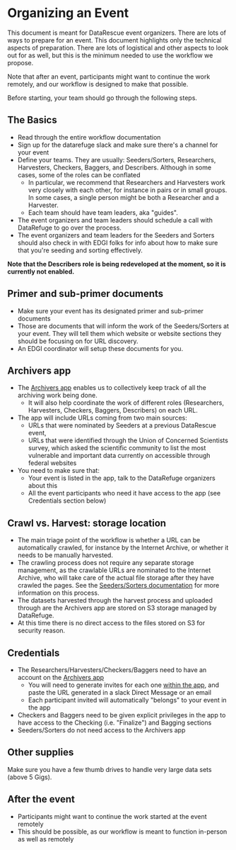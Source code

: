 # Organizing an Event

This document is meant for DataRescue event organizers. There are lots of ways to prepare for an event. This document highlights only the technical aspects of preparation. There are lots of logistical and other aspects to look out for as well, but this is the minimum needed to use the workflow we propose.

Note that after an event, participants might want to continue the work remotely, and our workflow is designed to make that possible.

Before starting, your team should go through the following steps.

## The Basics

- Read through the entire workflow documentation
- Sign up for the datarefuge slack and make sure there's a channel for your event
- Define your teams. They are usually: Seeders/Sorters, Researchers, Harvesters, Checkers, Baggers, and Describers. Although in some cases, some of the roles can be conflated
    - In particular, we recommend that Researchers and Harvesters work very closely with each other, for instance in pairs or in small groups. In some cases, a single person might be both a Researcher and a Harvester.
    - Each team should have team leaders, aka "guides".
- The event organizers and team leaders should schedule a call with DataRefuge to go over the process.
- The event organizers and team leaders for the Seeders and Sorters should also check in with EDGI folks for info about how to make sure that you're seeding and sorting effectively.

**Note that the Describers role is being redeveloped at the moment, so it is currently not enabled.**

## Primer and sub-primer documents

- Make sure your event has its designated primer and sub-primer documents
- Those are documents that will inform the work of the Seeders/Sorters at your event. They will tell them which website or website sections they should be focusing on for URL discovery.
- An EDGI coordinator will setup these documents for you.

## Archivers app

- The [Archivers app](http://www.archivers.space/) enables us to collectively keep track of all the archiving work being done.
    - It will also help coordinate the work of different roles (Researchers, Harvesters, Checkers, Baggers, Describers) on each URL.
- The app will include URLs coming from two main sources:
    - URLs that were nominated by Seeders at a previous DataRescue event,
    - URLs that were identified through the Union of Concerned Scientists survey, which asked the scientific community to list the most vulnerable and important data currently on accessible through federal websites
- You need to make sure that:
    - Your event is listed in the app, talk to the DataRefuge organizers about this
    - All the event participants who need it have access to the app (see Credentials section below)

## Crawl vs. Harvest: storage location

- The main triage point of the workflow is whether a URL can be automatically crawled, for instance by the Internet Archive, or whether it needs to be manually harvested.
- The crawling process does not require any separate storage management, as the crawlable URLs are nominated to the Internet Archive, who will take care of the actual file storage after they have crawled the pages. See the [Seeders/Sorters documentation](seednsort.md) for more information on this process.
- The datasets harvested through the harvest process and uploaded through are the Archivers app are stored on S3 storage managed by DataRefuge.
- At this time there is no direct access to the files stored on S3 for security reason.

<!--## S3 storage
- While the file storage process is streamlined and "invisible" to the event participants, as an organizer you should still make sure that the storage has been set up properly for your event.
- Talk to the DataRefuge organizers about this.-->

<!-- - You need two S3 "buckets" (i.e., directories) for your harvested files.
- The Harvesters will upload the files they harvest to the first bucket ("pre-bag" bucket)
    - In some cases, the Checkers will also upload improved versions of the files to the same pre-bag bucket
    - The Baggers will turn those files into bags and upload the bags to the second bucket ("bag" bucket)
- A DataRefuge coordinator will set up the two S3 buckets for you
    - They will also make sure that the Uploader web applications used by Harvesters, Checkers, and Baggers "knows" about your event and has the name of your event listed as an option.
    - Most uploads to S3 will be done through the web-based Uploader application (http://drp-upload.herokuapp.com/ or http://drp-upload-bagger.herokuapp.com/). This application can handle files up to 5 Gigs.
- One person at the event should be designated as the S3 System Administrator and will have direct access to the S3 buckets for the event. The S3 Sys Admin should be someone with advanced technical skills and will be responsible for 2 things:
    - Upload very large sets (beyond 5 Gigs) through an alternate method (provided by DataRefuge)
    - Keep the buckets cleaned up and organized.
- Note that large files Uploaders need not be coders, but they should have a little experience working in command line, and computers with python 2.7.-->

## Credentials

- The Researchers/Harvesters/Checkers/Baggers need to have an account on the [Archivers app](http://www.archivers.space/)
    - You will need to generate invites for each one [within the app](http://www.archivers.space/invites/new), and paste the URL generated in a slack Direct Message or an email
    - Each participant invited will automatically "belongs" to your event in the app
- Checkers and Baggers need to be given explicit privileges in the app to have access to the Checking (i.e. "Finalize") and Bagging sections
- Seeders/Sorters do not need access to the Archivers app
<!--- The Describers (Ckan/Metadata folks) need **credentials for [ckan](https://www.datarefuge.org/)**. -->
<!--- The S3 System Administrator needs credentials for s3. -->

## Other supplies

Make sure you have a few thumb drives to handle very large data sets (above 5 Gigs).

## After the event

- Participants might want to continue the work started at the event remotely
- This should be possible, as our workflow is meant to function in-person as well as remotely
